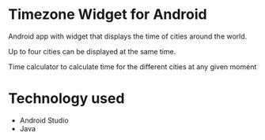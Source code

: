 # Timezone Widget for Android
Android app with widget that displays the time of cities around the world. 

Up to four cities can be displayed at the same time.

Time calculator to calculate time for the different cities at any given moment

# Technology used
- Android Studio
- Java


